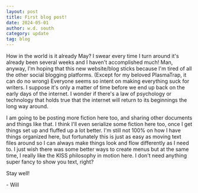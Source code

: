 ```yaml
---
layout: post
title: First blog post!
date: 2024-05-01
author: w.d. south
category: update
tag: blog
---
```


How in the world is it already May? I swear every time I turn around it's already been several weeks and I haven't accomplished much! Man, anyway, I'm hoping that this new website/blog sticks because I'm tired of all the other social blogging platforms. (Except for my beloved PlasmaTrap, it can do no wrong) Everyone seems so intent on making everything suck for writers. I suppose it's only a matter of time before we end up back on the early days of the internet. I wonder if there's a law of psychology or technology that holds true that the internet will return to its beginnings the long way around. 

I am going to be posting more fiction here too, and sharing other documents and things like that. I think I'll even serialize some fiction here too, once I get things set up and fluffed up a lot better. I'm still not 100% on how I have things organized here, but fortunately this is just as easy as moving text files around so I can always make things look and flow differently as I need to. I just wish there was some better ways to create menus but at the same time, I really like the KISS philosophy in motion here. I don't need anything super fancy to show you text, right? 

Stay well!

\- Will
